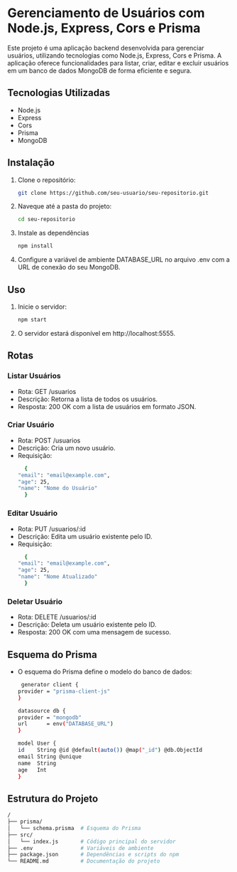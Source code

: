 

# Gerenciamento de Usuários com Node.js, Express, Cors e Prisma
Este projeto é uma aplicação backend desenvolvida para gerenciar usuários, utilizando tecnologias como Node.js, Express, Cors e Prisma. A aplicação oferece funcionalidades para listar, criar, editar e excluir usuários em um banco de dados MongoDB de forma eficiente e segura.

## Tecnologias Utilizadas
* Node.js
* Express
* Cors
* Prisma
* MongoDB

## Instalação
1. Clone o repositório:
   ```sh
   git clone https://github.com/seu-usuario/seu-repositorio.git

2. Naveque até a pasta do projeto: 
    ```sh
    cd seu-repositorio

3. Instale as dependências 
    ```sh
    npm install

4. Configure a variável de ambiente DATABASE_URL no arquivo .env com a URL de conexão do seu MongoDB. 


## Uso

1. Inicie o servidor:
   ```sh
   npm start

2. O servidor estará disponível em  http://localhost:5555.

## Rotas
### Listar Usuários
* Rota: GET /usuarios
* Descrição: Retorna a lista de todos os usuários.
* Resposta: 200 OK com a lista de usuários em formato JSON.

### Criar Usuário
* Rota: POST /usuarios
* Descrição: Cria um novo usuário.
* Requisição:
  ```sh
    {
  "email": "email@example.com",
  "age": 25,
  "name": "Nome do Usuário"
    }

### Editar Usuário
* Rota: PUT /usuarios/:id
* Descrição: Edita um usuário existente pelo ID.
* Requisição:
  ```sh
    {
  "email": "email@example.com",
  "age": 25,
  "name": "Nome Atualizado"
    }

### Deletar Usuário
* Rota: DELETE /usuarios/:id
* Descrição: Deleta um usuário existente pelo ID.
* Resposta: 200 OK com uma mensagem de sucesso.

  
## Esquema do Prisma
* O esquema do Prisma define o modelo do banco de dados:
  ```sh
   generator client {
  provider = "prisma-client-js"
  }
  
  datasource db {
  provider = "mongodb"
  url      = env("DATABASE_URL")
  }
  
  model User {
  id    String @id @default(auto()) @map("_id") @db.ObjectId
  email String @unique
  name  String
  age   Int
  }

## Estrutura do Projeto
 ```sh
/
├── prisma/
│   └── schema.prisma  # Esquema do Prisma
├── src/
│   └── index.js       # Código principal do servidor
├── .env               # Variáveis de ambiente
├── package.json       # Dependências e scripts do npm
└── README.md          # Documentação do projeto
